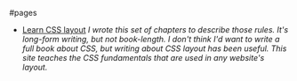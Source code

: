 #pages
* [Learn CSS layout](http://book.mixu.net/css/) 
*I wrote this set of chapters to describe those rules. It's long-form writing, but not book-length. I don't think I'd want to write a full book about CSS, but writing about CSS layout has been useful.*
*This site teaches the CSS fundamentals that are used in any website's layout.*
